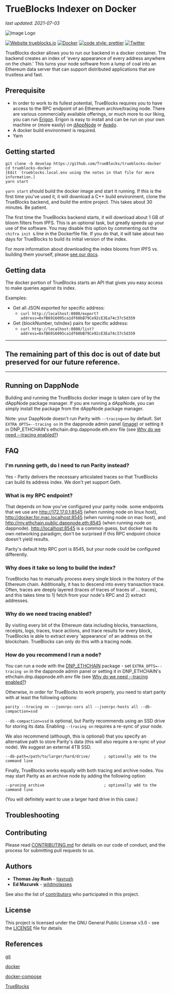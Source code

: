 # TrueBlocks Indexer on Docker

<i>last updated: 2021-07-03</i>

![Image Logo](https://avatars1.githubusercontent.com/u/19167586?s=200&v=4)

[![Website trueblocks.io](https://img.shields.io/badge/Website-trueblocks.io-brightgreen.svg)](https://trueblocks.io/)
[![Docker](https://img.shields.io/badge/trueblocks-docker-blue.svg)](https://github.com/Great-Hill-Corporation/trueblocks-docker)
[![code style: prettier](https://img.shields.io/badge/code_style-prettier-ff69b4.svg?style=flat-square)](https://github.com/prettier/prettier)
[![Twitter](https://img.shields.io/twitter/follow/espadrine.svg?style=social&label=Twitter)](https://twitter.com/trueblocks?lang=es)

TrueBlocks docker allows you to run our backend in a docker container. The backend creates an index of 'every appearance of every address anywhere on the chain.' This turns your node software from a lump of coal into an Ethereum data server that can support distributed applications that are trustless and fast.

## Prerequisite

- In order to work to its fullest potential, TrueBlocks requires you to have access to the RPC endpoint of an Ethereum archive/tracing node. There are various commercially available offerings, or much more to our liking, you can run [Erigon](https://github.com/ledgerwatch/erigon). Erigon is easy to install and can be run on your own machine or (more easily) on [dAppNode](https://github.com/dappnode) or [Avado](#).
- A docker build environment is required.
- Yarn

## Getting started

```[bash]
git clone -b develop https://github.com/TrueBlocks/trueblocks-docker
cd trueblocks-docker
[Edit `trueblocks.local.env using the notes in that file for more information.]
yarn start
```

`yarn start` should build the docker image and start it running. If this is the first time you've used it, it will download a C++ build environment, clone the TrueBlocks backend, and build the entire project. This takes about 30 minutes. Be patient.

The first time the TrueBlocks backend starts, it will download about 1 GB of bloom filters from IPFS. This is an optional task, but greatly speeds up your use of the software. You may disable this option by commenting out the `chifra init &` line in the Dockerfile file. If you do that, it will take about two days for TrueBlocks to build its initial version of the index.

For more information about downloading the index blooms from IPFS vs. building them yourself, please [see our docs](https://docs.trueblocks.io).

## Getting data

The docker portion of TrueBlocks starts an API that gives you easy access to make queries against its index.

Examples:

- Get all JSON exported for specific address:
  - `curl http://localhost:8080/export?address=0xfB6916095ca1df60bB79Ce92cE3Ea74c37c5d359`
- Get {blockNumber, txIndex} pairs for specific address:
  - `curl http://localhost:8080/list?address=0xfB6916095ca1df60bB79Ce92cE3Ea74c37c5d359`

---

## The remaining part of this doc is out of date but preserved for our future reference.

---

## Running on DappNode

Building and running the TrueBlocks docker image is taken care of by the dAppNode package manager. If you are running a dAppNode, you can simply install the package from the dAppNode package manager.

Note: your DappNode doesn't run Parity with `--tracing=on` by default. Set `EXTRA_OPTS=--tracing on` in the dappnode admin panel ([image](https://user-images.githubusercontent.com/21328788/52904014-04ab6c00-3226-11e9-8c47-747a42b22169.png)) or setting it in DNP_ETHCHAIN's ethchain.dnp.dappnode.eth.env file (see [Why do we need --tracing enabled?](#why-do-we-need-tracing-enabled))

## FAQ

### I'm running geth, do I need to run Parity instead?

Yes - Parity delivers the necessary articulated traces so that TrueBlocks can build its address index. We don't yet support Geth.

### What is my RPC endpoint?

That depends on how you've configured your parity node. some endpoints that we use are <http://172.17.0.1:8545> (when running node on linux host), <http://docker.for.mac.localhost:8545> (when running node on mac host), and <http://my.ethchain.public.dappnode.eth:8545> (when running node on dappnode). <http://localhost:8545> is a common guess, but docker has its own networking paradigm; don't be surprised if this RPC endpoint choice doesn't yield results.

Parity's default http RPC port is 8545, but your node could be configured differently.

### Why does it take so long to build the index?

TrueBlocks has to manually process every single block in the history of the Ethereum chain. Additionally, it has to descend into every transaction trace. Often, traces are deeply layered (traces of traces of traces of ... traces), and this takes time to 1) fetch from your node's RPC and 2) extract addresses.

### Why do we need tracing enabled?

By visiting every bit of the Ethereum data including blocks, transactions, receipts, logs, traces, trace actions, and trace results for every block, TrueBlocks is able to extract every 'appearance' of an address on the blockchain. TrueBlocks can only do this with a tracing node.

### How do you recommend I run a node?

You can run a node with the [DNP_ETHCHAIN](https://github.com/dappnode/DNP_ETHCHAIN) package - set `EXTRA_OPTS=--tracing on` in the dappnode admin panel or setting it in DNP_ETHCHAIN's ethchain.dnp.dappnode.eth.env file (see [Why do we need --tracing enabled?](#why-do-we-need-tracing-enabled))

Otherwise, in order for TrueBlocks to work properly, you need to start parity with at least the following options:

```
parity --tracing on --jsonrpc-cors all --jsonrpc-hosts all --db-compaction=ssd
```

`--db-compaction=ssd` is optional, but Parity recommends using an SSD drive for storing its data. Enabling `--tracing on` requires a re-sync of your node.

We also recommend (although, this is optional) that you specify an alternative path to store Parity's data (this will also require a re-sync of your node). We suggest an external 4TB SSD.

```
--db-path=/path/to/larger/hard/drive/      ; optionally add to the command line
```

Finally, TrueBlocks works equally with both tracing and archive nodes. You may start Parity as an archive node by adding the following option:

```
--pruning archive                          ; optionally add to the command line
```

(You will definitely want to use a larger hard drive in this case.)

## Troubleshooting

## Contributing

Please read [CONTRIBUTING.md](CONTRIBUTING.md) for details on our code of conduct, and the process for submitting pull requests to us.

## Authors

- **Thomas Jay Rush** - [tjayrush](https://github.com/tjayrush)
- **Ed Mazurek** - [wildmolasses](https://github.com/wildmolasses)

See also the list of [contributors](https://github.com/Great-Hill-Corporation/trueblocks-docker/contributors) who participated in this project.

## License

This project is licensed under the GNU General Public License v3.0 - see the [LICENSE](LICENSE) file for details

## References

[git](https://git-scm.com/)

[docker](https://www.docker.com/)

[docker-compose](https://docs.docker.com/compose/)

[TrueBlocks](https://www.trueblocks.io/)
